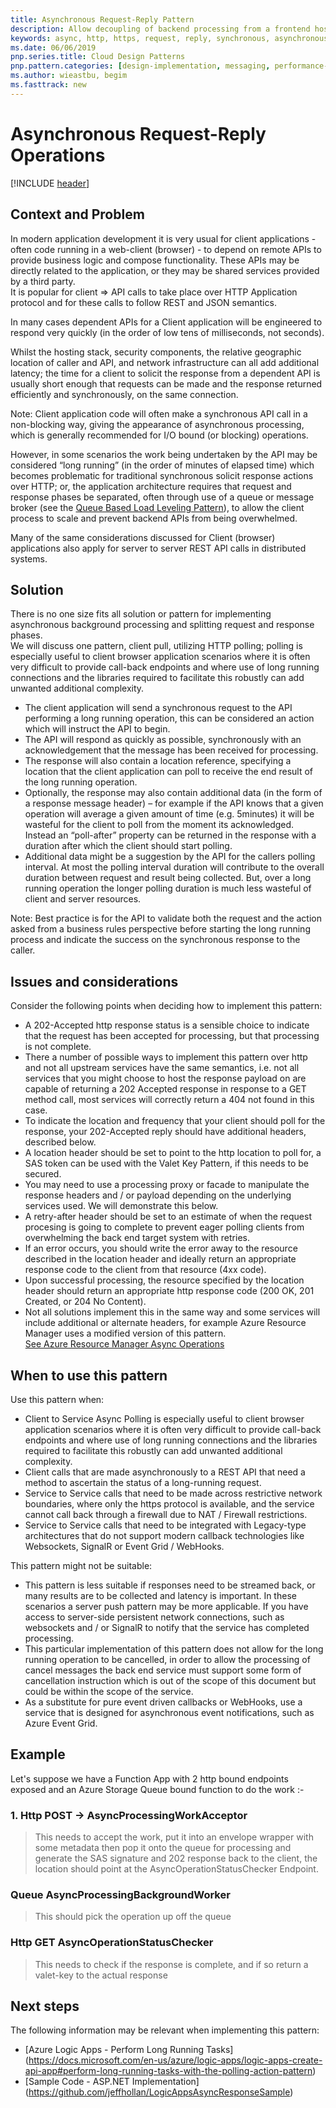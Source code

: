 ```yaml
---
title: Asynchronous Request-Reply Pattern
description: Allow decoupling of backend processing from a frontend host, where backend processing needs to be asynchronous, but the frontend still needs a clear response.
keywords: async, http, https, request, reply, synchronous, asynchronous, queue, cqrs, valet, extreme load, transactional, retry-after, location, 202, accepted
ms.date: 06/06/2019
pnp.series.title: Cloud Design Patterns
pnp.pattern.categories: [design-implementation, messaging, performance-scalability]
ms.author: wieastbu, begim
ms.fasttrack: new
---
```


# Asynchronous Request-Reply Operations

[!INCLUDE [header](../_includes/header.md)]

## Context and Problem

In modern application development it is very usual for client applications - often code running in a web-client (browser) - to depend on remote APIs to provide business logic and compose functionality. These APIs may be directly related to the application, or they may be shared services provided by a third party.   
It is popular for client => API calls to take place over HTTP Application protocol and for these calls to follow REST and JSON semantics.  
  
In many cases dependent APIs for a Client application will be engineered to respond very quickly (in the order of low tens of milliseconds, not seconds).  

Whilst the hosting stack, security components, the relative geographic location of caller and API, and network infrastructure can all add additional latency; the time for a client to solicit the response from a dependent API is usually short enough that requests can be made and the response returned efficiently and synchronously, on the same connection.  

Note: Client application code will often make a synchronous API call in a non-blocking way, giving the appearance of asynchronous processing, which is generally recommended for I/O bound (or blocking) operations.  

However, in some scenarios the work being undertaken by the API may be considered “long running” (in the order of minutes of elapsed time) which becomes problematic for traditional synchronous solicit response actions over HTTP; or, the application architecture requires that request and response phases be separated, often through use of a queue or message broker (see the [Queue Based Load Leveling Pattern](./queue-based-load-leveling.md)), to allow the client process to scale and prevent backend APIs from being overwhelmed.  

Many of the same considerations discussed for Client (browser) applications also apply for server to server REST API calls in distributed systems.

## Solution

There is no one size fits all solution or pattern for implementing asynchronous background processing and splitting request and response phases.   
We will discuss one pattern, client pull, utilizing HTTP polling; polling is especially useful to client browser application scenarios where it is often very difficult to provide call-back endpoints and where use of long running connections and the libraries required to facilitate this robustly can add unwanted additional complexity.   
- The client application will send a synchronous request to the API performing a long running operation, this can be considered an action which will instruct the API to begin.  
- The API will respond as quickly as possible, synchronously with an acknowledgement that the message has been received for processing. 
- The response will also contain a location reference, specifying a location that the client application can poll to receive the end result of the long running operation.  
- Optionally, the response may also contain additional data (in the form of a response message header) – for example if the API knows that a given operation will average a given amount of time (e.g. 5minutes) it will be wasteful for the client to poll from the moment its acknowledged. Instead an “poll-after” property can be returned in the response with a duration after which the client should start polling.  
- Additional data might be a suggestion by the API for the callers polling interval. At most the polling interval duration will contribute to the overall duration between request and result being collected. But, over a long running operation the longer polling duration is much less wasteful of client and server resources.  

Note: Best practice is for the API to validate both the request and the action asked from a business rules perspective before starting the long running process and indicate the success on the synchronous response to the caller.

## Issues and considerations

Consider the following points when deciding how to implement this pattern:
- A 202-Accepted http response status is a sensible choice to indicate that the request has been accepted for processing, but that processing is not complete.  
- There a number of possible ways to implement this pattern over http and not all upstream services have the same semantics, i.e. not all services that you might choose to host the response payload on are capable of returning a 202 Accepted response in response to a GET method call, most services will correctly return a 404 not found in this case.  
- To indicate the location and frequency that your client should poll for the response, your 202-Accepted reply should have additional headers, described below.  
- A location header should be set to point to the http location to poll for, a SAS token can be used with the Valet Key Pattern, if this needs to be secured.  
- You may need to use a processing proxy or facade to manipulate the response headers and / or payload depending on the underlying services used. We will demonstrate this below.  
- A retry-after header should be set to an estimate of when the request procesing is going to complete to prevent eager polling clients from overwhelming the back end target system with retries.  
- If an error occurs, you should write the error away to the resource described in the location header and ideally return an appropriate response code to the client from that resource (4xx code).  
- Upon successful processing, the resource specified by the location header should return an appropriate http response code (200 OK, 201 Created, or 204 No Content).  
- Not all solutions implement this in the same way and some services will include additional or alternate headers, for example Azure Resource Manager uses a modified version of this pattern.  
[See Azure Resource Manager Async Operations](https://docs.microsoft.com/en-us/azure/azure-resource-manager/resource-manager-async-operations)  

## When to use this pattern

Use this pattern when:

- Client to Service Async Polling is especially useful to client browser application scenarios where it is often very difficult to provide call-back endpoints and where use of long running connections and the libraries required to facilitate this robustly can add unwanted additional complexity.   
- Client calls that are made asynchronously to a REST API that need a method to ascertain the status of a long-running request.
- Service to Service calls that need to be made across restrictive network boundaries, where only the https protocol is available, and the service cannot call back through a firewall due to NAT / Firewall restrictions.  
- Service to Service calls that need to be integrated with Legacy-type architectures that do not support modern callback technologies like Websockets, SignalR or Event Grid / WebHooks.  

This pattern might not be suitable:

-	This pattern is less suitable if responses need to be streamed back, or many results are to be collected and latency is important. In these scenarios a server push pattern may be more applicable. If you have access to server-side persistent network connections, such as websockets and / or SignalR to notify that the service has completed processing.  
-	This particular implementation of this pattern does not allow for the long running operation to be cancelled, in order to allow the processing of cancel messages the back end service must support some form of cancellation instruction which is out of the scope of this document but could be within the scope of the service.  
- As a substitute for pure event driven callbacks or WebHooks, use a service that is designed for asynchronous event notifications, such as Azure Event Grid.  

## Example

Let's suppose we have a Function App with 2 http bound endpoints exposed and an Azure Storage Queue bound function to do the work :-

### 1. Http POST -> AsyncProcessingWorkAcceptor
> This needs to accept the work, put it into an envelope wrapper with some metadata then pop it onto the queue for processing and generate the SAS signature and 202 response back to the client, the location should point at the AsyncOperationStatusChecker Endpoint.

### Queue AsyncProcessingBackgroundWorker
> This should pick the operation up off the queue

### Http GET AsyncOperationStatusChecker
> This needs to check if the response is complete, and if so return a valet-key to the actual response

## Next steps

The following information may be relevant when implementing this pattern:

- [Azure Logic Apps - Perform Long Running Tasks] (https://docs.microsoft.com/en-us/azure/logic-apps/logic-apps-create-api-app#perform-long-running-tasks-with-the-polling-action-pattern)
- [Sample Code - ASP.NET Implementation] (https://github.com/jeffhollan/LogicAppsAsyncResponseSample)
